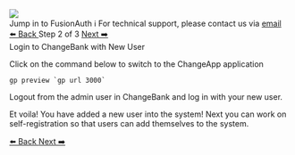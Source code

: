 <!-- TOP -->
<div class="top">
  <img class="scenario-academy-logo" src="https://cdn.prod.website-files.com/617b1b1f42c1da41aeae3413/6573599a9ea8c6ccef655afd_primary-logo.png" />
  <div class="scenario-title-section">
    <span class="scenario-title">Jump in to FusionAuth</span>
    <span class="scenario-subtitle">ℹ️ For technical support, please contact us via <a href="mailto:kirsten.hunter@fusionauth.io">email</a></span>
  </div>
</div>

<!-- NAVIGATION -->
<div id="navigation-top" class="navigation-top">
 <a href='command:katapod.loadPage?[{"step":"step2"}]'
   class="btn btn-dark navigation-top-left">⬅️ Back
 </a>
<span class="step-count"> Step 2 of 3 </span>
 <a href='command:katapod.loadPage?[{"step":"finish"}]' 
    class="btn btn-dark navigation-top-right">Next ➡️
  </a>
</div>

<!-- CONTENT -->

<div class="step-title">Login to ChangeBank with New User</div>

Click on the command below to switch to the ChangeApp application

```
gp preview `gp url 3000`
```

Logout from the admin user in ChangeBank and log in with your new user.

Et voila!  You have added a new user into the system!  Next you can work on self-registration so that users can add themselves to the system.

<!-- NAVIGATION -->
<div id="navigation-bottom" class="navigation-bottom">
 <a href='command:katapod.loadPage?[{"step":"step2"}]'
   class="btn btn-dark navigation-bottom-left">⬅️ Back
 </a>
 <a href='command:katapod.loadPage?[{"step":"finish"}]'
    class="btn btn-dark navigation-bottom-right">Next ➡️
  </a>
</div>
